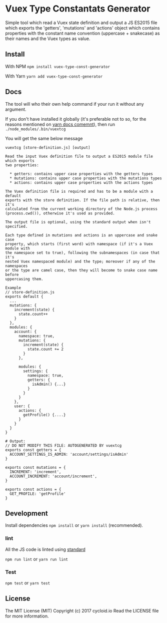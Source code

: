 Vuex Type Constantats Generator
===============================

Simple tool which read a Vuex state definition and output a JS ES2015 file which exports the 'getters', 'mutations' and 'actions' object which contains properties with the constant name convention (uppercase + snakecase) as their names and the Vuex types as value.

## Install

With NPM
`npm install vuex-type-const-generator`

With Yarn
`yarn add vuex-type-const-generator`

## Docs

The tool will who their own help command if your run it without any argument.

If you don't have installed it globally (it's preferable not to so, for the reasons mentioned on [yarn docs comemnt](https://yarnpkg.com/en/docs/cli/add#toc-caveats)), then run `./node_modules/.bin/vuextcg`

You will get the same below message

```
vuextcg [store-definition.js] [output]

Read the input Vuex definition file to output a ES2015 module file which exports
two properties:

  * getters: contains upper case properties with the getters types
  * mutations: contains upper case properties with the mutations types
  * actions: contains upper case properties with the actions types

The Vuex definition file is required and has to be a module with a default
exports with the store definition. If the file path is relative, then it's
calculated from the current working directory of the Node.js process
(process.cwd()), otherwise it's used as provided.

The output file is optional, using the standard output when isn't specified.

Each type defined in mutations and actions is an uppercase and snake case
property, which starts (first word) with namespace (if it's a Vuex module with
the namespace set to true), following the subnamespaces (in case that it's
nested Vuex namespaced module) and the type; moreover if any of the namespaces
or the type are camel case, then they will become to snake case name before
uppercasing them.

Example
// store-definition.js
exports default {
  ...
  mutations: {
    increment(state) {
      state.count++
    }
  },
  modules: {
    account: {
      namespace: true,
      mutations: {
        increment(state) {
          state.count += 2
        }
      },

      modules: {
        settings: {
          namespace: true,
          getters: {
            isAdmin() {...}
          }
        }
      }
    },
    user: {
      actions: {
        getProfile() {....}
      }
    }
  }
}

# Output:
// DO NOT MODIFY THIS FILE: AUTOGENERATED BY vuextcg
exports const getters = {
  ACCOUNT_SETTINGS_IS_ADMIN: 'account/settings/isAdmin'
}

exports const mutations = {
  INCREMENT: 'increment',
  ACCOUNT_INCREMENT: 'account/increment',
}

exports const actions = {
  GET_PROFILE: 'getProfile'
}
```

## Development

Install dependencies `npm install` or `yarn install` (recommended).

### lint
All the JS code is linted using [standard](https://github.com/feross/standard)

`npm run lint` or `yarn run lint`

### Test

`npm test` or `yarn test`

## License

The MIT License (MIT)
Copyright (c) 2017 cycloid.io
Read the LICENSE file for more information.
